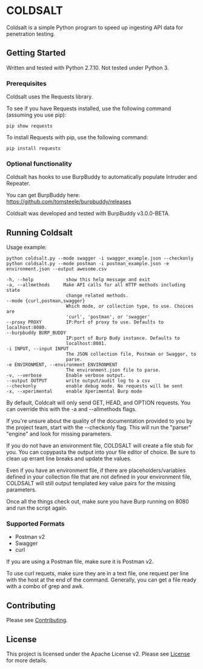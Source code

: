 # COLDSALT

Coldsalt is a simple Python program to speed up ingesting API data for penetration testing.

## Getting Started

Written and tested with Python 2.7.10. Not tested under Python 3.

### Prerequisites

Coldsalt uses the Requests library.   

To see if you have Requests installed, use the following command (assuming you use pip):  
```shell
pip show requests
```

To install Requests with pip, use the following command:  
```shell
pip install requests
```

### Optional functionality

Coldsalt has hooks to use BurpBuddy to automatically populate Intruder and Repeater.

You can get BurpBuddy here: https://github.com/tomsteele/burpbuddy/releases  

Coldsalt was developed and tested with BurpBuddy v3.0.0-BETA.

## Running Coldsalt

Usage example:
```
python coldsalt.py --mode swagger -i swagger_example.json --checkonly
python coldsalt.py --mode postman -i postman_example.json -e environment.json --output awesome.csv

-h, --help            show this help message and exit
-a, --allmethods     Make API calls for all HTTP methods including state
                      change related methods.
--mode {curl,postman,swagger}
                      Which mode, or collection type, to use. Choices are
                      'curl', 'postman', or 'swagger'
--proxy PROXY         IP:Port of proxy to use. Defaults to localhost:8080.
--burpbuddy BURP_BUDDY
                      IP:port of Burp Budy instance. Defaults to
                      localhost:8081.
-i INPUT, --input INPUT
                      The JSON collection file, Postman or Swagger, to
                      parse.
-e ENVIRONMENT, --environment ENVIRONMENT
                      The environment.json file to parse.
-v, --verbose         Enable verbose output.
--output OUTPUT       write output/audit log to a csv
--checkonly           enable debug mode. No requests will be sent
-x, --xperimental     enable Xperimental Burp mode
```

By default, Coldcalt will only send GET, HEAD, and OPTION requests. You can override this with the -a and --allmethods flags.

If you're unsure about the quality of the documentation provided to you by the project team, start with the --checkonly flag. This will run the "parser" "engine" and look for missing parameters.  

If you do not have an environment file, COLDSALT will create a file stub for you. You can copypasta the output into your file editor of choice. Be sure to clean up errant line breaks and update the values.

Even if you have an environment file, if there are placeholders/variables defined in your collection file that are not defined in your environment file, COLDSALT will still output templated key value pairs for the missing parameters.

Once all the things check out, make sure you have Burp running on 8080 and run the script again.

### Supported Formats

 - Postman v2
 - Swagger
 - curl

If you are using a Postman file, make sure it is Postman v2.

To use curl requets, make sure they are in a text file, one request per line with the host at the end of the command. Generally, you can get a file ready with a combo of grep and awk.

## Contributing

Please see [Contributing](/CONTRIBUTING.md).

## License

This project is licensed under the Apache License v2. Please see [License](/LICENSE) for more details.
